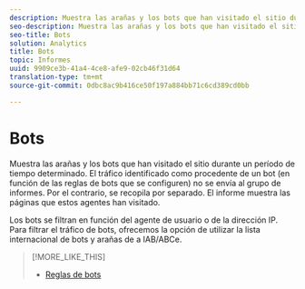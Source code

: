 ```yaml
---
description: Muestra las arañas y los bots que han visitado el sitio durante un período de tiempo determinado. El tráfico identificado como procedente de un bot (en función de las reglas de bots que se configuren) no se envía al grupo de informes. Por el contrario, se recopila por separado. El informe muestra las páginas que estos agentes han visitado.
seo-description: Muestra las arañas y los bots que han visitado el sitio durante un período de tiempo determinado. El tráfico identificado como procedente de un bot (en función de las reglas de bots que se configuren) no se envía al grupo de informes. Por el contrario, se recopila por separado. El informe muestra las páginas que estos agentes han visitado.
seo-title: Bots
solution: Analytics
title: Bots
topic: Informes
uuid: 9909ce3b-41a4-4ce8-afe9-02cb46f31d64
translation-type: tm+mt
source-git-commit: 0dbc8ac9b416ce50f197a884bb71c6cd389cd0bb

---
```



# Bots

Muestra las arañas y los bots que han visitado el sitio durante un período de tiempo determinado. El tráfico identificado como procedente de un bot (en función de las reglas de bots que se configuren) no se envía al grupo de informes. Por el contrario, se recopila por separado. El informe muestra las páginas que estos agentes han visitado.

Los bots se filtran en función del agente de usuario o de la dirección IP. Para filtrar el tráfico de bots, ofrecemos la opción de utilizar la lista internacional de bots y arañas de a IAB/ABCe.

>[!MORE_LIKE_THIS]
>
>* [Reglas de bots](https://marketing.adobe.com/resources/help/en_US/admin/c_bot_rules.html)

